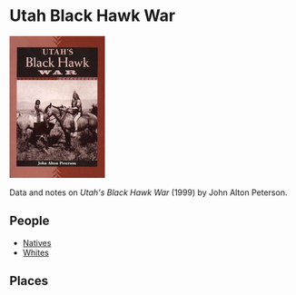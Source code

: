 Utah Black Hawk War
===================

[![Book cover for Utah's Black Hawk War by John Alton Peterson](utahs-black-hawk-war.jpg)](https://www.amazon.com/Utahs-Black-Hawk-Alton-Peterson/dp/0874805082)

Data and notes on _Utah's Black Hawk War_ (1999) by John Alton Peterson.

## People
* [Natives](people/natives.md)
* [Whites](people/natives.md)

## Places
